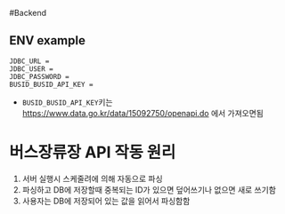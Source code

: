 #Backend
## ENV example
```
JDBC_URL =
JDBC_USER = 
JDBC_PASSWORD = 
BUSID_BUSID_API_KEY = 
```
- `BUSID_BUSID_API_KEY`키는 https://www.data.go.kr/data/15092750/openapi.do 에서 가져오면됨


# 버스장류장 API 작동 원리
1. 서버 실행시 스케줄려에 의해 자동으로 파싱
2. 파싱하고 DB에 저장할때 중복되는 ID가 있으면 덮어쓰기나 없으면 새로 쓰기함
3. 사용자는 DB에 저장되어 있는 값을 읽어서 파싱함함